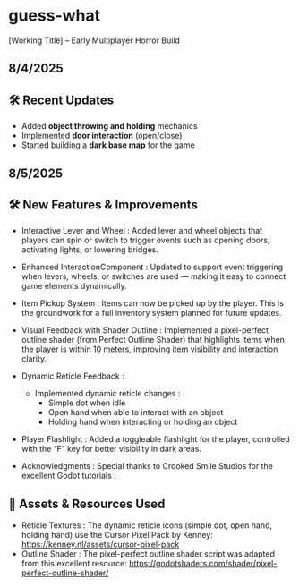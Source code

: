 # guess-what
[Working Title] – Early Multiplayer Horror Build

## 8/4/2025 
  ## 🛠️ Recent Updates

  - Added **object throwing and holding** mechanics
  - Implemented **door interaction** (open/close)
  - Started building a **dark base map** for the game
## 8/5/2025
  ## 🛠️ New Features & Improvements

  - Interactive Lever and Wheel : Added lever and wheel objects that players can spin or switch to trigger events such as opening doors, activating lights, or lowering bridges.
    
  - Enhanced InteractionComponent : Updated to support event triggering when levers, wheels, or switches are used — making it easy to connect game elements dynamically.
    
  - Item Pickup System : Items can now be picked up by the player. This is the groundwork for a full inventory system planned for future updates.
    
  - Visual Feedback with Shader Outline : Implemented a pixel-perfect outline shader (from Perfect Outline Shader) that highlights items when the player is within 10 meters, improving item visibility and interaction clarity.
    
  - Dynamic Reticle Feedback :
    - Implemented dynamic reticle changes :
      - Simple dot when idle
      - Open hand when able to interact with an object
      - Holding hand when interacting or holding an object
        
  - Player Flashlight : Added a toggleable flashlight for the player, controlled with the “F” key for better visibility in dark areas.
    
  - Acknowledgments :
    Special thanks to Crooked Smile Studios for the excellent Godot tutorials .



  ## 🎨 Assets & Resources Used
  - Reticle Textures : The dynamic reticle icons (simple dot, open hand, holding hand) use the Cursor Pixel Pack by Kenney:
      https://kenney.nl/assets/cursor-pixel-pack
  - Outline Shader : The pixel-perfect outline shader script was adapted from this excellent resource:
      https://godotshaders.com/shader/pixel-perfect-outline-shader/
